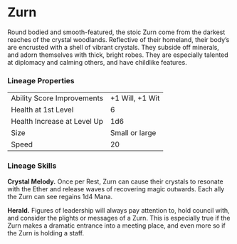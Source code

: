 # Zurn

Round bodied and smooth-featured, the stoic Zurn come from the darkest reaches of the crystal woodlands. Reflective of their homeland, their body’s are encrusted with a shell of vibrant crystals. They subside off minerals, and adorn themselves with thick, bright robes. They are especially talented at diplomacy and calming others, and have childlike features.

### Lineage Properties
|||
|-|--|
|Ability Score Improvements| +1 Will, +1 Wit |
|Health at 1st Level| 6 |
| Health Increase at Level Up | 1d6 |
| Size | Small or large |
| Speed | 20 |

### Lineage Skills
**Crystal Melody.** Once per Rest, Zurn can cause their crystals to resonate with the Ether and release waves of recovering magic outwards. Each ally the Zurn can see regains 1d4 Mana.

**Herald.** Figures of leadership will always pay attention to, hold council with, and consider the plights or messages of a Zurn. This is especially true if the Zurn makes a dramatic entrance into a meeting place, and even more so if the Zurn is holding a staff.